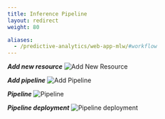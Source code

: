 ```yaml
---
title: Inference Pipeline
layout: redirect
weight: 80

aliases:
  - /predictive-analytics/web-app-mlw/#workflow
---
```


***Add new resource***
![Add New Resource](/images/zementis/mlw-app-resource-add-new.png)


***Add pipeline***
![Add Pipeline](/images/zementis/mlw-app-resource-add-pipeline.png)

***Pipeline***
![Pipeline](/images/zementis/mlw-app-resource-pipeline.png)


***Pipeline deployment***
![Pipeline deployment](/images/zementis/mlw-app-resource-pipeline-deploy.png)